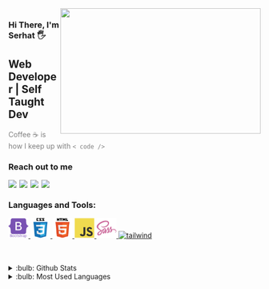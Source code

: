 <img src="https://media.giphy.com/media/iIqmM5tTjmpOB9mpbn/giphy.gif" align="right" width="400" height="250">

### **Hi There, I'm Serhat :raised_hand_with_fingers_splayed:**

## Web Developer | Self Taught Dev

<font color="grey"> Coffee ☕ is how I keep up with `< code />` </font>



### Reach out to me

[<img width="22" src="https://unpkg.com/simple-icons@v6/icons/twitter.svg" align="left"/>][Twitter]

[<img width="22" src="https://unpkg.com/simple-icons@v6/icons/instagram.svg" align="left"/>][Instagram]

[<img width="22" src="https://unpkg.com/simple-icons@v6/icons/linkedin.svg" align="left"/>][Twitter]

[<img width="22" src="https://unpkg.com/simple-icons@v6/icons/spotify.svg" align="left"/>][Spotify]

<br />

<h3 align="left">Languages and Tools:</h3>
<p align="left"> <a href="https://getbootstrap.com" target="_blank" rel="noreferrer"> <img src="https://raw.githubusercontent.com/devicons/devicon/master/icons/bootstrap/bootstrap-plain-wordmark.svg" alt="bootstrap" width="40" height="40"/> </a> <a href="https://www.w3schools.com/css/" target="_blank" rel="noreferrer"> <img src="https://raw.githubusercontent.com/devicons/devicon/master/icons/css3/css3-original-wordmark.svg" alt="css3" width="40" height="40"/> </a> <a href="https://www.w3.org/html/" target="_blank" rel="noreferrer"> <img src="https://raw.githubusercontent.com/devicons/devicon/master/icons/html5/html5-original-wordmark.svg" alt="html5" width="40" height="40"/> </a> <a href="https://developer.mozilla.org/en-US/docs/Web/JavaScript" target="_blank" rel="noreferrer"> <img src="https://raw.githubusercontent.com/devicons/devicon/master/icons/javascript/javascript-original.svg" alt="javascript" width="40" height="40"/> </a> <a href="https://sass-lang.com" target="_blank" rel="noreferrer"> <img src="https://raw.githubusercontent.com/devicons/devicon/master/icons/sass/sass-original.svg" alt="sass" width="40" height="40"/> </a> <a href="https://tailwindcss.com/" target="_blank" rel="noreferrer"> <img src="https://www.vectorlogo.zone/logos/tailwindcss/tailwindcss-icon.svg" alt="tailwind" width="40" height="40"/> </a> </p>

<br />
<br />

<details>
<summary>:bulb: Github Stats</summary>
<img src="https://github-readme-stats.vercel.app/api?username=serhatc4n&theme=gotham&show_icons=true">
</details>

<details>
<summary>:bulb: Most Used Languages</summary>
<img src="https://github-readme-stats.vercel.app/api/top-langs/?username=serhatc4n&layout=compact">
</details>

[Twitter]: https://twitter.com/serhatc4n
[Instagram]: https://www.instagram.com/serhatc4n/
[Linkedin]: https://www.linkedin.com/in/serhatc4n/
[Spotify]: https://open.spotify.com/user/riruktucseebv51ce7xmd6fjx?si=77c1ff9c610c4f8f&nd=1



